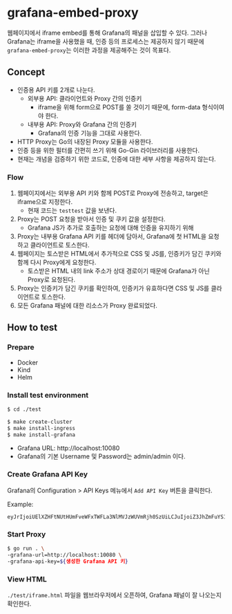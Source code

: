 grafana-embed-proxy
===================

웹페이지에서 iframe embed를 통해 Grafana의 패널을 삽입할 수 있다.
그러나 Grafana는 iframe을 사용했을 때, 인증 등의 프로세스는 제공하지 않기 때문에
`grafana-embed-proxy`는 이러한 과정을 제공해주는 것이 목표다.


## Concept

- 인증용 API 키를 2개로 나눈다.
  - 외부용 API: 클라이언트와 Proxy 간의 인증키
    - iframe을 위해 form으로 POST를 쏠 것이기 때문에, form-data 형식이여야 한다.
  - 내부용 API: Proxy와 Grafana 간의 인증키
    - Grafana의 인증 기능을 그대로 사용한다.
- HTTP Proxy는 Go의 내장된 Proxy 모듈을 사용한다.
- 인증 등을 위한 필터를 간편히 쓰기 위해 Go-Gin 라이브러리를 사용한다.
- 현재는 개념을 검증하기 위한 코드로, 인증에 대한 세부 사항을 제공하지 않는다.

### Flow

1. 웹페이지에서는 외부용 API 키와 함께 POST로 Proxy에 전송하고, target은 iframe으로 지정한다.
    - 현재 코드는 `testtest` 값을 보낸다.
2. Proxy는 POST 요청을 받아서 인증 및 쿠키 값을 설정한다.
    - Grafana JS가 추가로 호출하는 요청에 대해 인증을 유지하기 위해
3. Proxy는 내부용 Grafana API 키를 헤더에 담아서, Grafana에 첫 HTML을 요청하고 클라이언트로 토스한다.
4. 웹페이지는 토스받은 HTML에서 추가적으로 CSS 및 JS를, 인증키가 담긴 쿠키와 함께 다시 Proxy에게 요청한다.
    - 토스받은 HTML 내의 link 주소가 상대 경로이기 때문에 Grafana가 아닌 Proxy로 요청된다.
5. Proxy는 인증키가 담긴 쿠키를 확인하여, 인증키가 유효하다면 CSS 및 JS를 클라이언트로 토스한다.
6. 모든 Grafana 패널에 대한 리소스가 Proxy 완료되었다.


## How to test

### Prepare

- Docker
- Kind
- Helm

### Install test environment

```bash
$ cd ./test

$ make create-cluster
$ make install-ingress
$ make install-grafana
```

- Grafana URL: http://localhost:10080
- Grafana의 기본 Username 및 Password는 admin/admin 이다.  

### Create Grafana API Key

Grafana의 Configuration > API Keys 메뉴에서 `Add API Key` 버튼을 클릭한다.

Example:

```
eyJrIjoiUElXZHFtNUtHUmFveWFxTWFLa3NlMVJzWUVmRjh0SzUiLCJuIjoiZ3JhZmFuYS1lbWJlZC1wcm94eSIsImlkIjoxfQ==
```

### Start Proxy

```bash
$ go run . \
-grafana-url=http://localhost:10080 \
-grafana-api-key=${생성한 Grafana API 키}
```

### View HTML

`./test/iframe.html` 파일을 웹브라우저에서 오픈하여, Grafana 패널이 잘 나오는지 확인한다.
